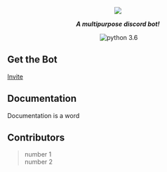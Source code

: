<div align="center">
        <p> <img src="https://i.imgur.com/avDbgQa.png"/> </p>
	<p><i><b>A multipurpose discord bot!</b></i></p>
	<p> 
		<a href="https://discord.gg/pmQSbAd"><img src="https://discordapp.com/api/guilds/345787308282478592/embed.png" alt="" /></a>
		<img src="https://img.shields.io/badge/python-3.6-brightgreen.svg" alt="python 3.6" /></a>
	</p>
</div> 


## Get the Bot
[Invite](oauth)

## Documentation
Documentation is a word

## Contributors
> number 1    
> number 2
